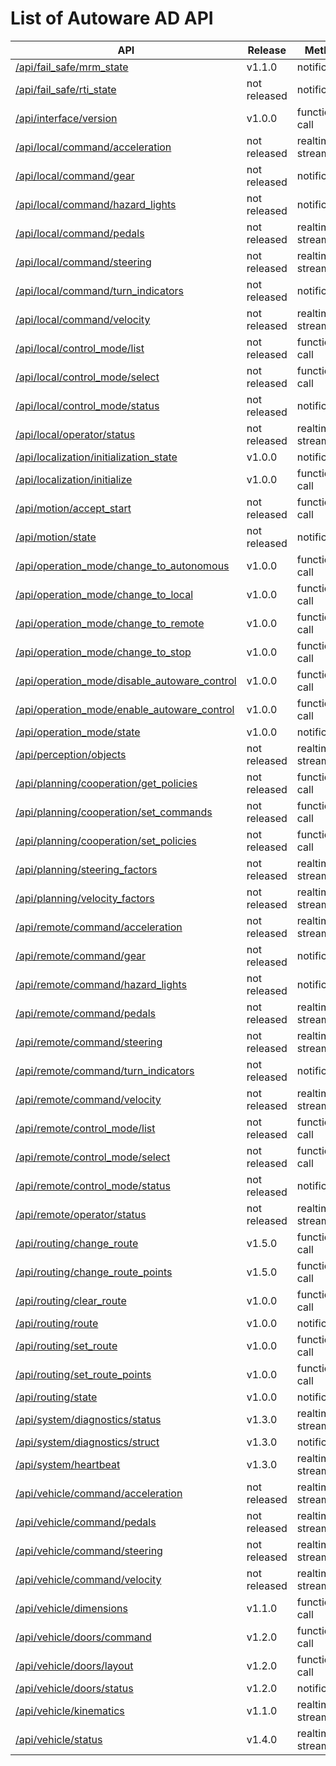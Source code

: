 # List of Autoware AD API

| API                                                                                              | Release      | Method          |
| ------------------------------------------------------------------------------------------------ | ------------ | --------------- |
| [/api/fail_safe/mrm_state](./api/fail_safe/mrm_state.md)                                         | v1.1.0       | notification    |
| [/api/fail_safe/rti_state](./api/fail_safe/rti_state.md)                                         | not released | notification    |
| [/api/interface/version](./api/interface/version.md)                                             | v1.0.0       | function call   |
| [/api/local/command/acceleration](./api/local/command/acceleration.md)                           | not released | realtime stream |
| [/api/local/command/gear](./api/local/command/gear.md)                                           | not released | notification    |
| [/api/local/command/hazard_lights](./api/local/command/hazard_lights.md)                         | not released | notification    |
| [/api/local/command/pedals](./api/local/command/pedals.md)                                       | not released | realtime stream |
| [/api/local/command/steering](./api/local/command/steering.md)                                   | not released | realtime stream |
| [/api/local/command/turn_indicators](./api/local/command/turn_indicators.md)                     | not released | notification    |
| [/api/local/command/velocity](./api/local/command/velocity.md)                                   | not released | realtime stream |
| [/api/local/control_mode/list](./api/local/control_mode/list.md)                                 | not released | function call   |
| [/api/local/control_mode/select](./api/local/control_mode/select.md)                             | not released | function call   |
| [/api/local/control_mode/status](./api/local/control_mode/status.md)                             | not released | notification    |
| [/api/local/operator/status](./api/local/operator/status.md)                                     | not released | realtime stream |
| [/api/localization/initialization_state](./api/localization/initialization_state.md)             | v1.0.0       | notification    |
| [/api/localization/initialize](./api/localization/initialize.md)                                 | v1.0.0       | function call   |
| [/api/motion/accept_start](./api/motion/accept_start.md)                                         | not released | function call   |
| [/api/motion/state](./api/motion/state.md)                                                       | not released | notification    |
| [/api/operation_mode/change_to_autonomous](./api/operation_mode/change_to_autonomous.md)         | v1.0.0       | function call   |
| [/api/operation_mode/change_to_local](./api/operation_mode/change_to_local.md)                   | v1.0.0       | function call   |
| [/api/operation_mode/change_to_remote](./api/operation_mode/change_to_remote.md)                 | v1.0.0       | function call   |
| [/api/operation_mode/change_to_stop](./api/operation_mode/change_to_stop.md)                     | v1.0.0       | function call   |
| [/api/operation_mode/disable_autoware_control](./api/operation_mode/disable_autoware_control.md) | v1.0.0       | function call   |
| [/api/operation_mode/enable_autoware_control](./api/operation_mode/enable_autoware_control.md)   | v1.0.0       | function call   |
| [/api/operation_mode/state](./api/operation_mode/state.md)                                       | v1.0.0       | notification    |
| [/api/perception/objects](./api/perception/objects.md)                                           | not released | realtime stream |
| [/api/planning/cooperation/get_policies](./api/planning/cooperation/get_policies.md)             | not released | function call   |
| [/api/planning/cooperation/set_commands](./api/planning/cooperation/set_commands.md)             | not released | function call   |
| [/api/planning/cooperation/set_policies](./api/planning/cooperation/set_policies.md)             | not released | function call   |
| [/api/planning/steering_factors](./api/planning/steering_factors.md)                             | not released | realtime stream |
| [/api/planning/velocity_factors](./api/planning/velocity_factors.md)                             | not released | realtime stream |
| [/api/remote/command/acceleration](./api/remote/command/acceleration.md)                         | not released | realtime stream |
| [/api/remote/command/gear](./api/remote/command/gear.md)                                         | not released | notification    |
| [/api/remote/command/hazard_lights](./api/remote/command/hazard_lights.md)                       | not released | notification    |
| [/api/remote/command/pedals](./api/remote/command/pedals.md)                                     | not released | realtime stream |
| [/api/remote/command/steering](./api/remote/command/steering.md)                                 | not released | realtime stream |
| [/api/remote/command/turn_indicators](./api/remote/command/turn_indicators.md)                   | not released | notification    |
| [/api/remote/command/velocity](./api/remote/command/velocity.md)                                 | not released | realtime stream |
| [/api/remote/control_mode/list](./api/remote/control_mode/list.md)                               | not released | function call   |
| [/api/remote/control_mode/select](./api/remote/control_mode/select.md)                           | not released | function call   |
| [/api/remote/control_mode/status](./api/remote/control_mode/status.md)                           | not released | notification    |
| [/api/remote/operator/status](./api/remote/operator/status.md)                                   | not released | realtime stream |
| [/api/routing/change_route](./api/routing/change_route.md)                                       | v1.5.0       | function call   |
| [/api/routing/change_route_points](./api/routing/change_route_points.md)                         | v1.5.0       | function call   |
| [/api/routing/clear_route](./api/routing/clear_route.md)                                         | v1.0.0       | function call   |
| [/api/routing/route](./api/routing/route.md)                                                     | v1.0.0       | notification    |
| [/api/routing/set_route](./api/routing/set_route.md)                                             | v1.0.0       | function call   |
| [/api/routing/set_route_points](./api/routing/set_route_points.md)                               | v1.0.0       | function call   |
| [/api/routing/state](./api/routing/state.md)                                                     | v1.0.0       | notification    |
| [/api/system/diagnostics/status](./api/system/diagnostics/status.md)                             | v1.3.0       | realtime stream |
| [/api/system/diagnostics/struct](./api/system/diagnostics/struct.md)                             | v1.3.0       | notification    |
| [/api/system/heartbeat](./api/system/heartbeat.md)                                               | v1.3.0       | realtime stream |
| [/api/vehicle/command/acceleration](./api/vehicle/command/acceleration.md)                       | not released | realtime stream |
| [/api/vehicle/command/pedals](./api/vehicle/command/pedals.md)                                   | not released | realtime stream |
| [/api/vehicle/command/steering](./api/vehicle/command/steering.md)                               | not released | realtime stream |
| [/api/vehicle/command/velocity](./api/vehicle/command/velocity.md)                               | not released | realtime stream |
| [/api/vehicle/dimensions](./api/vehicle/dimensions.md)                                           | v1.1.0       | function call   |
| [/api/vehicle/doors/command](./api/vehicle/doors/command.md)                                     | v1.2.0       | function call   |
| [/api/vehicle/doors/layout](./api/vehicle/doors/layout.md)                                       | v1.2.0       | function call   |
| [/api/vehicle/doors/status](./api/vehicle/doors/status.md)                                       | v1.2.0       | notification    |
| [/api/vehicle/kinematics](./api/vehicle/kinematics.md)                                           | v1.1.0       | realtime stream |
| [/api/vehicle/status](./api/vehicle/status.md)                                                   | v1.4.0       | realtime stream |
